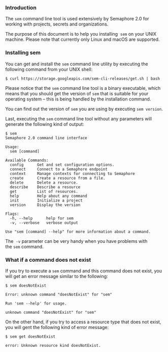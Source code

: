 ### Introduction

The `sem` command line tool is used extensively by Semaphore 2.0 for
working with projects, secrets and organizations.

The purpose of this document is to help you installing  `sem` on your
UNIX machine. Please note that currently only Linux and macOS are
supported.

### Installing sem

You can get and install the `sem` command line utility by executing the
following command from your UNIX shell:

    $ curl https://storage.googleapis.com/sem-cli-releases/get.sh | bash

Please notice that the `sem` command line tool is a binary executable,
which means that you should get the version of `sem` that is suitable
for your operating system – this is being handled by the installation
command.

You can find out the version of `sem` you are using by executing `sem
version`.

Last, executing the `sem` command line tool without any parameters will
generate the following kind of output:

    $ sem
    Semaphore 2.0 command line interface
    
    Usage:
      sem [command]
    
    Available Commands:
      config      Get and set configuration options.
      connect     Connect to a Semaphore endpoint
      context     Manage contexts for connecting to Semaphore
      create      Create a resource from a file.
      delete      Delete a resource.
      describe    Describe a resource
      get         List of resources.
      help        Help about any command
      init        Initialize a project
      version     Display the version
    
    Flags:
      -h, --help      help for sem
      -v, --verbose   verbose output
    
    Use "sem [command] --help" for more information about a command.

The  `-v` parameter can be very handy when you have problems with
the `sem` command.


### What if a command does not exist

If you try to execute a `sem` command and this command does not exist, you will get an error message similar to the following:

    $ sem doesNotExist

    Error: unknown command "doesNotExist" for "sem"

    Run 'sem --help' for usage.

    unknown command "doesNotExist" for "sem"


On the other hand, if you try to access a resource type that does not exist, you will gent the following kind of error message:

    $ sem get doesNotExist

    error: Unknown resource kind doesNotExist.


